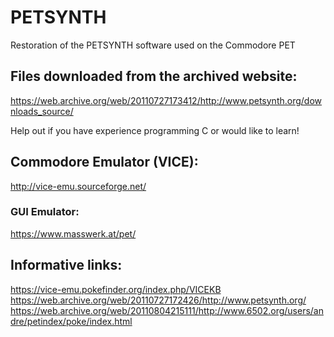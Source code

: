 # PETSYNTH
Restoration of the PETSYNTH software used on the Commodore PET

## Files downloaded from the archived website:
https://web.archive.org/web/20110727173412/http://www.petsynth.org/downloads_source/

Help out if you have experience programming C or would like to learn!


## Commodore Emulator (VICE):
http://vice-emu.sourceforge.net/
### GUI Emulator:
https://www.masswerk.at/pet/

## Informative links:
https://vice-emu.pokefinder.org/index.php/VICEKB
https://web.archive.org/web/20110727172426/http://www.petsynth.org/
https://web.archive.org/web/20110804215111/http://www.6502.org/users/andre/petindex/poke/index.html
